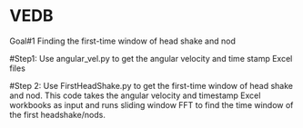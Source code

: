 # VEDB
Goal#1
Finding the first-time window of head shake and nod

#Step1: Use angular_vel.py to get the angular velocity and time stamp Excel files

#Step 2: Use FirstHeadShake.py to get the first-time window of head shake and nod. This code takes the angular velocity and timestamp Excel workbooks as input and runs sliding window FFT to find the time window of the first headshake/nods. 
